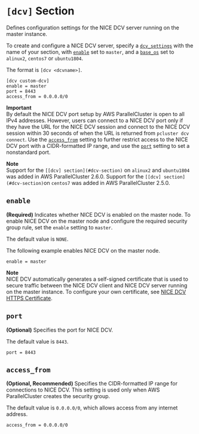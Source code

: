 # `[dcv]` Section<a name="dcv-section"></a>

Defines configuration settings for the NICE DCV server running on the master instance\.

To create and configure a NICE DCV server, specify a [`dcv_settings`](cluster-definition.md#dcv-settings) with the name of your section, with [`enable`](#dcv-section-enable) set to `master`, and a [`base_os`](cluster-definition.md#base-os) set to `alinux2`, `centos7` or `ubuntu1804`\.

The format is `[dcv <dcvname>]`\.

```
[dcv custom-dcv]
enable = master
port = 8443
access_from = 0.0.0.0/0
```

**Important**  
By default the NICE DCV port setup by AWS ParallelCluster is open to all IPv4 addresses\. However, users can connect to a NICE DCV port only if they have the URL for the NICE DCV session and connect to the NICE DCV session within 30 seconds of when the URL is returned from `pcluster dcv connect`\. Use the [`access_from`](#dcv-section-access-from) setting to further restrict access to the NICE DCV port with a CIDR\-formatted IP range, and use the [`port`](#dcv-section-port) setting to set a nonstandard port\.

**Note**  
Support for the `[[dcv] section](#dcv-section)` on `alinux2` and `ubuntu1804` was added in AWS ParallelCluster 2\.6\.0\. Support for the `[[dcv] section](#dcv-section)`on `centos7` was added in AWS ParallelCluster 2\.5\.0\.

## `enable`<a name="dcv-section-enable"></a>

 **\(Required\)** Indicates whether NICE DCV is enabled on the master node\. To enable NICE DCV on the master node and configure the required security group rule, set the `enable` setting to `master`\.

The default value is `NONE`\.

The following example enables NICE DCV on the master node\.

```
enable = master
```

**Note**  
NICE DCV automatically generates a self\-signed certificate that is used to secure traffic between the NICE DCV client and NICE DCV server running on the master instance\. To configure your own certificate, see [NICE DCV HTTPS Certificate](dcv.md#dcv-certificate)\.

## `port`<a name="dcv-section-port"></a>

 **\(Optional\)** Specifies the port for NICE DCV\.

The default value is `8443`\.

```
port = 8443
```

## `access_from`<a name="dcv-section-access-from"></a>

 **\(Optional, Recommended\)** Specifies the CIDR\-formatted IP range for connections to NICE DCV\. This setting is used only when AWS ParallelCluster creates the security group\.

The default value is `0.0.0.0/0`, which allows access from any internet address\.

```
access_from = 0.0.0.0/0
```